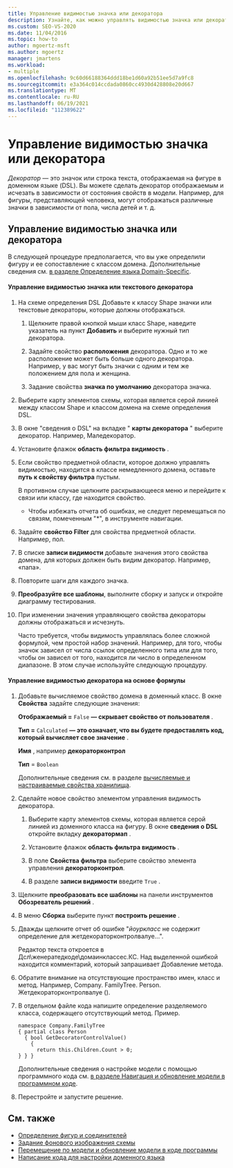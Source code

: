 ```yaml
---
title: Управление видимостью значка или декоратора
description: Узнайте, как можно управлять видимостью значка или декоратора в зависимости от состояния свойств в модели.
ms.custom: SEO-VS-2020
ms.date: 11/04/2016
ms.topic: how-to
author: mgoertz-msft
ms.author: mgoertz
manager: jmartens
ms.workload:
- multiple
ms.openlocfilehash: 9c60d66188364ddd18be1d60a92b51ee5d7a9fc8
ms.sourcegitcommit: e3a364c014ccdada0860cc4930d428808e20d667
ms.translationtype: MT
ms.contentlocale: ru-RU
ms.lasthandoff: 06/19/2021
ms.locfileid: "112389622"
---
```

# <a name="controlling-the-visibility-of-an-icon-or-decorator"></a>Управление видимостью значка или декоратора
*Декоратор* — это значок или строка текста, отображаемая на фигуре в доменном языке (DSL). Вы можете сделать декоратор отображаемым и исчезать в зависимости от состояния свойств в модели. Например, для фигуры, представляющей человека, могут отображаться различные значки в зависимости от пола, числа детей и т. д.

## <a name="controlling-the-visibility-of-an-icon-or-decorator"></a>Управление видимостью значка или декоратора
 В следующей процедуре предполагается, что вы уже определили фигуру и ее сопоставление с классом домена. Дополнительные сведения см. [в разделе Определение языка Domain-Specific](../modeling/how-to-define-a-domain-specific-language.md).

#### <a name="to-control-the-visibility-of-an-icon-or-text-decorator"></a>Управление видимостью значка или текстового декоратора

1. На схеме определения DSL Добавьте к классу Shape значки или текстовые декораторы, которые должны отображаться.

   1. Щелкните правой кнопкой мыши класс Shape, наведите указатель на пункт **Добавить** и выберите нужный тип декоратора.

   2. Задайте свойство **расположения** декоратора. Одно и то же расположение может быть больше одного декоратора. Например, у вас могут быть значки с одним и тем же положением для пола и женщина.

   3. Задание свойства **значка по умолчанию** декоратора значка.

2. Выберите карту элементов схемы, которая является серой линией между классом Shape и классом домена на схеме определения DSL.

3. В окне "сведения о DSL" на вкладке " **карты декоратора** " выберите декоратор. Например, Маледекоратор.

4. Установите флажок **область фильтра видимость** .

5. Если свойство предметной области, которое должно управлять видимостью, находится в классе немедленного домена, оставьте **путь к свойству фильтра** пустым.

    В противном случае щелкните раскрывающееся меню и перейдите к связи или классу, где находится свойство.

   - Чтобы избежать отчета об ошибках, не следует перемещаться по связям, помеченным "*", в инструменте навигации.

6. Задайте **свойство Filter** для свойства предметной области. Например, пол.

7. В списке **записи видимости** добавьте значения этого свойства домена, для которых должен быть видим декоратор. Например, «папа».

8. Повторите шаги для каждого значка.

9. **Преобразуйте все шаблоны**, выполните сборку и запуск и откройте диаграмму тестирования.

10. При изменении значения управляющего свойства декораторы должны отображаться и исчезнуть.

    Часто требуется, чтобы видимость управлялась более сложной формулой, чем простой набор значений. Например, для того, чтобы значок зависел от числа ссылок определенного типа или для того, чтобы он зависел от того, находится ли число в определенном диапазоне. В этом случае используйте следующую процедуру.

#### <a name="to-control-the-visibility-of-a-decorator-based-on-a-formula"></a>Управление видимостью декоратора на основе формулы

1. Добавьте вычисляемое свойство домена в доменный класс. В окне **Свойства** задайте следующие значения:

     **Отображаемый =** `False` **— скрывает свойство от пользователя** .    

     **Тип =** `Calculated` **— это означает, что вы будете предоставлять код, который вычисляет свое значение** .    

     **Имя** , например **декораторконтрол**

     **Тип** = `Boolean`

     Дополнительные сведения см. в разделе [вычисляемые и настраиваемые свойства хранилища](../modeling/calculated-and-custom-storage-properties.md).

2. Сделайте новое свойство элементом управления видимость декоратора.

    1. Выберите карту элементов схемы, которая является серой линией из доменного класса на фигуру. В окне **сведения о DSL** откройте вкладку **декоратормап** .

    2. Установите флажок **область фильтра видимость** .

    3. В поле **Свойства фильтра** выберите свойство элемента управления **декораторконтрол**.

    4. В разделе **записи видимости** введите `True` .

3. Щелкните **преобразовать все шаблоны** на панели инструментов **Обозреватель решений** .

4. В меню **Сборка** выберите пункт **построить решение** .

5. Дважды щелкните отчет об ошибке "*йоуркласс* не содержит определение для жетдекораторконтролвалуе...".

     Редактор текста откроется в Дсл\женератедкоде\домаинклассес.КС. Над выделенной ошибкой находится комментарий, который запрашивает Добавление метода.

6. Обратите внимание на отсутствующие пространство имен, класс и метод.  Например, Company. FamilyTree. Person. Жетдекораторконтролвалуе ().

7. В отдельном файле кода напишите определение разделяемого класса, содержащего отсутствующий метод. Пример.

    ```
    namespace Company.FamilyTree
    { partial class Person
      { bool GetDecoratorControlValue()
        {
          return this.Children.Count > 0;
    } } }
    ```

     Дополнительные сведения о настройке модели с помощью программного кода см. [в разделе Навигация и обновление модели в программном коде](../modeling/navigating-and-updating-a-model-in-program-code.md).

8. Перестройте и запустите решение.

## <a name="see-also"></a>См. также

- [Определение фигур и соединителей](../modeling/defining-shapes-and-connectors.md)
- [Задание фонового изображения схемы](../modeling/setting-a-background-image-on-a-diagram.md)
- [Перемещение по модели и обновление модели в коде программы](../modeling/navigating-and-updating-a-model-in-program-code.md)
- [Написание кода для настройки доменного языка](../modeling/writing-code-to-customise-a-domain-specific-language.md)